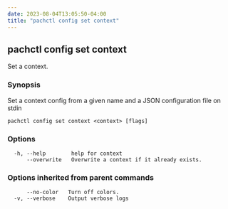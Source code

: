```yaml
---
date: 2023-08-04T13:05:50-04:00
title: "pachctl config set context"
---
```


## pachctl config set context

Set a context.

### Synopsis

Set a context config from a given name and a JSON configuration file on stdin

```
pachctl config set context <context> [flags]
```

### Options

```
  -h, --help        help for context
      --overwrite   Overwrite a context if it already exists.
```

### Options inherited from parent commands

```
      --no-color   Turn off colors.
  -v, --verbose    Output verbose logs
```